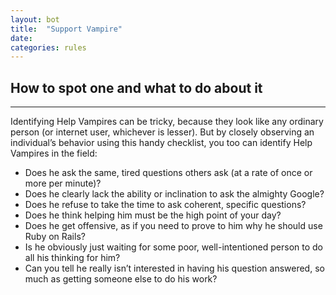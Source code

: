 ```yaml
---
layout: bot
title:  "Support Vampire"
date:
categories: rules
---
```


## How to spot one and what to do about it

---

Identifying Help Vampires can be tricky, because they look like any ordinary person (or internet user, whichever is lesser). But by closely observing an individual’s behavior using this handy checklist, you too can identify Help Vampires in the field:

* Does he ask the same, tired questions others ask (at a rate of once or more per minute)?
* Does he clearly lack the ability or inclination to ask the almighty Google?
* Does he refuse to take the time to ask coherent, specific questions?
* Does he think helping him must be the high point of your day?
* Does he get offensive, as if you need to prove to him why he should use Ruby on Rails?
* Is he obviously just waiting for some poor, well-intentioned person to do all his thinking for him?
* Can you tell he really isn’t interested in having his question answered, so much as getting someone else to do his work?